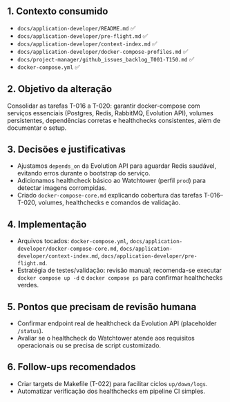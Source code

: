 ## 1. Contexto consumido
- `docs/application-developer/README.md` ✅
- `docs/application-developer/pre-flight.md` ✅
- `docs/application-developer/context-index.md` ✅
- `docs/application-developer/docker-compose-profiles.md` ✅
- `docs/project-manager/github_issues_backlog_T001-T150.md` ✅
- `docker-compose.yml` ✅

## 2. Objetivo da alteração
Consolidar as tarefas T-016 a T-020: garantir docker-compose com serviços essenciais (Postgres, Redis, RabbitMQ, Evolution API), volumes persistentes, dependências corretas e healthchecks consistentes, além de documentar o setup.

## 3. Decisões e justificativas
- Ajustamos `depends_on` da Evolution API para aguardar Redis saudável, evitando erros durante o bootstrap do serviço.
- Adicionamos healthcheck básico ao Watchtower (perfil `prod`) para detectar imagens corrompidas.
- Criado `docker-compose-core.md` explicando cobertura das tarefas T-016–T-020, volumes, healthchecks e comandos de validação.

## 4. Implementação
- Arquivos tocados: `docker-compose.yml`, `docs/application-developer/docker-compose-core.md`, `docs/application-developer/context-index.md`, `docs/application-developer/pre-flight.md`.
- Estratégia de testes/validação: revisão manual; recomenda-se executar `docker compose up -d` e `docker compose ps` para confirmar healthchecks verdes.

## 5. Pontos que precisam de revisão humana
- Confirmar endpoint real de healthcheck da Evolution API (placeholder `/status`).
- Avaliar se o healthcheck do Watchtower atende aos requisitos operacionais ou se precisa de script customizado.

## 6. Follow-ups recomendados
- Criar targets de Makefile (T-022) para facilitar ciclos `up/down/logs`.
- Automatizar verificação dos healthchecks em pipeline CI simples.
